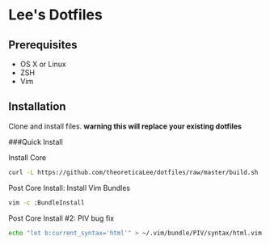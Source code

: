 # Lee's Dotfiles

## Prerequisites
* OS X or Linux
* ZSH
* Vim

## Installation

Clone and install files. **warning this will replace your existing dotfiles**

###Quick Install

Install Core
```bash
curl -L https://github.com/theoreticaLee/dotfiles/raw/master/build.sh | zsh
```

Post Core Install: Install Vim Bundles
```bash
vim -c :BundleInstall
```

Post Core Install #2: PIV bug fix
```bash
echo "let b:current_syntax='html'" > ~/.vim/bundle/PIV/syntax/html.vim
```
